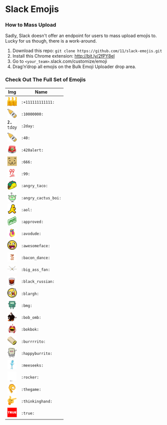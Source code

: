 # Slack Emojis

### How to Mass Upload
Sadly, Slack doesn't offer an endpoint for users to mass upload emojis to. Lucky for us though, there is a work-around.

1. Download this repo: `git clone https://github.com/11/slack-emojis.git`
2. Install this Chrome extension: http://bit.ly/2fPY8el
3. Go to `<your_team>`.slack.com/customize/emoji
4. Drag’n’drop all emojis on the Bulk Emoji Uploader drop area.


### Check Out The Full Set of Emojis

| Img | Name |
|--- | --- |
| <img src="./emojis/+111111111111.gif"  width="30px" height="30px"></img> | `:+111111111111:` |
| <img src="./emojis/1000000.png"        width="30px" height="30px"></img> | `:10000000:` |
| <img src="./emojis/2day.png" width="30px" height="30px"></img>           | `:2day:` |
| <img src="./emojis/40.png" width="30px" height="30px"></img>             | `:40:` |
| <img src="./emojis/420alert.gif" width="30px" height="30px"></img>       | `:420alert:` |
| <img src="./emojis/666.gif" width="30px" height="30px"></img>            | `:666:` |
| <img src="./emojis/99.png" width="30px" height="30px"></img>             | `:99:` |
| <img src="./emojis/angry_taco.png" width="30px" height="30px"></img>     | `:angry_taco:` |
| <img src="./emojis/angrycactusboi.gif" width="30px" height="30px"></img> | `:angry_cactus_boi:` |
| <img src="./emojis/aol.png" width="30px" height="30px"></img>            | `:aol:` |
| <img src="./emojis/approved.png" width="30px" height="30px"></img>       | `:approved:` |
| <img src="./emojis/avodude.png" width="30px" height="30px"></img>        | `:avodude:` | 
| <img src="./emojis/awesomeface.jpg" width="30px" height="30px"></img>    | `:awesomeface:` |
| <img src="./emojis/bacon_dance.gif" width="30px" height="30px"></img>    | `:bacon_dance:` |
| <img src="./emojis/big_ass_fan.jpg" width="30px" height="30px"></img>    | `:big_ass_fan:` |
| <img src="./emojis/black_russian.png" width="30px" height="30px"></img>  | `:black_russian:` |
| <img src="./emojis/blargh.jpg" width="30px" height="30px"></img>         | `:blargh:` |
| <img src="./emojis/bmo.gif" width="30px" height="30px"></img>            | `:bmg:` |
| <img src="./emojis/bob_omb.gif" width="30px" height="30px"></img>        | `:bob_omb:` |
| <img src="./emojis/bokbok.png" width="30px" height="30px"></img>         | `:bokbok:` |
| <img src="./emojis/burrrrito.gif" width="30px" height="30px"></img>      | `:burrrrito:` |
| <img src="./emojis/happyburrito.jpg" width="30px" height="30px"></img>   | `:happyburrito:` |
| <img src="./emojis/meeseeks.png" width="30px" height="30px"></img>       | `:meeseeks:` |
| <img src="./emojis/rocker.gif" width="30px" height="30px"></img>         | `:rocker:` |
| <img src="./emojis/thegame.png" width="30px" height="30px"></img>        | `:thegame:` |
| <img src="./emojis/thinkinghand.png" width="30px" height="30px"></img>   | `:thinkinghand:` |
| <img src="./emojis/true.jpg" width="30px" height="30px"></img>           | `:true:` |

